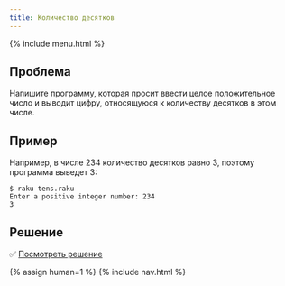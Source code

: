 ```yaml
---
title: Количество десятков
---
```


{% include menu.html %}

## Проблема

Напишите программу, которая просит ввести целое положительное число и выводит
цифру, относящуюся к количеству десятков в этом числе.

## Пример

Например, в числе 234 количество десятков равно 3, поэтому программа выведет 3:

```console
$ raku tens.raku
Enter a positive integer number: 234
3
```

## Решение

✅ [Посмотреть решение](solution)

{% assign human=1 %}
{% include nav.html %}
